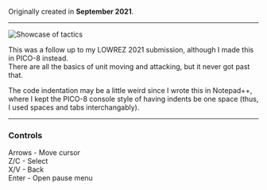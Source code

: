 Originally created in **September 2021**.

---

![Showcase of tactics](https://github.com/Klehrik/tactics/assets/78520710/f826a9a4-c8fe-4128-b998-7f60ab75c655)


This was a follow up to my LOWREZ 2021 submission, although I made this in PICO-8 instead.  
There are all the basics of unit moving and attacking, but it never got past that.

The code indentation may be a little weird since I wrote this in Notepad++, where I kept the PICO-8 console style of having indents be one space (thus, I used spaces and tabs interchangably).

---

### Controls

Arrows - Move cursor  
Z/C - Select  
X/V - Back  
Enter - Open pause menu  
